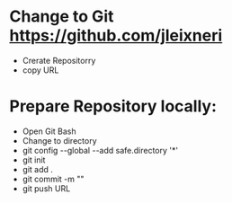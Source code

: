 

# Change to Git https://github.com/jleixneri
- Crerate Repositorry
- copy URL

# Prepare Repository locally:

- Open Git Bash
- Change to directory
- git config --global --add safe.directory '*'
- git init
- git add . 
- git commit -m ""
- git push URL


